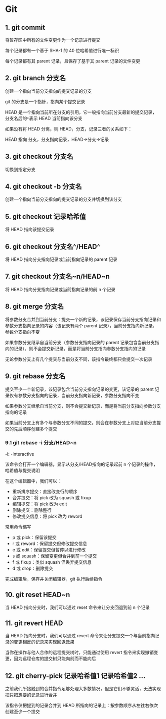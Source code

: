 # Git

## 1. git commit

将暂存区中所有的文件变更作为一个记录进行提交

每个记录都有一个基于 SHA-1 的 40 位哈希值进行唯一标识

每个记录都有其 parent 记录，且保存了基于其 parent 记录的文件变更

## 2. git branch 分支名

创建一个指向当前分支指向的提交记录的分支

git 的分支是一个指针，指向某个提交记录

HEAD 是一个指向当前所在分支的引用，它一般指向当前分支最新的提交记录，分支名后的`*`表示 HEAD 当前指向该分支

如果没有将 HEAD 分离，则 HEAD，分支，记录三者的关系如下：

HEAD 指向 分支，分支指向记录，HEAD->分支->记录

## 3. git checkout 分支名

切换到指定分支

## 4. git checkout -b 分支名

创建一个指向当前分支指向的提交记录的分支并切换到该分支

## 5. git checkout 记录哈希值

将 HEAD 指向该提交记录

## 6. git checkout 分支名^/HEAD^

将 HEAD 指向分支指向记录或当前指向记录的 parent 记录

## 7. git checkout 分支名~n/HEAD~n

将 HEAD 指向分支指向记录或当前指向记录的前 n 个记录

## 8. git merge 分支名

将参数分支合并到当前分支：提交一个新的记录，该记录保存当前分支指向记录和参数分支指向记录的内容（该记录有两个 parent 记录），当前分支指向新记录，参数分支指向不变

如果参数分支继承自当前分支（参数分支指向记录的 parent 记录包含当前分支指向的记录），则不会提交新记录，而是将当前分支指向参数分支指向的记录

无论参数分支上有几个提交与当前分支不同，该指令最终都只会提交一次记录

## 9. git rebase 分支名

提交至少一个新记录，该记录包含当前分支指向记录的变更，该记录的 parent 记录仅有参数分支指向的记录，当前分支指向新记录，参数分支指向不变

如果参数分支继承自当前分支，则不会提交新记录，而是将当前分支指向参数分支指向的记录

如果当前分支上有多个与参数分支不同的提交，则会在参数分支上对应当前分支提交的先后顺序创建多个提交

### 9.1 git rebase -i 分支/HEAD~n

-i: -interactive

该命令会打开一个编辑器，显示从分支/HEAD指向的记录起前 n 个记录的操作，哈希值与提交说明

在这个编辑器中，我们可以：

- 重新排序提交​​：直接改变行的顺序
- 合并提交​​：将 pick 改为 squash 或 fixup
- ​编辑提交​​：将 pick 改为 edit
- 删除提交​​：删除整行
- 修改提交信息​​：将 pick 改为 reword

常用命令缩写
- p 或 pick：保留该提交
- r 或 reword：保留提交但修改提交信息
- e 或 edit：保留提交但暂停以进行修改
- s 或 squash：保留变更但合并到前一个提交
- f 或 fixup：类似 squash 但丢弃提交信息
- d 或 drop：删除提交

完成编辑后，保存并关闭编辑器，git 执行后续指令

## 10. git reset HEAD~n

当 HEAD 指向分支时，我们可以通过 reset 命令来让分支回退到前 n 个记录

## 11. git revert HEAD

当 HEAD 指向分支时，我们可以通过 revert 命令来让分支提交一个与当前指向记录的变更相反的记录来实现回退效果

当你在操作与他人合作的远程提交树时，只能通过使用 revert 指令来实现撤销变更，因为远程仓库的提交树只能向前而不能向后

## 12. git cherry-pick 记录哈希值1 记录哈希值2 ...

之前我们所接触到的合并指令足够处理大多数情况，但是它们不够灵活，无法实现把只把想要的记录进行合并

该指令仅把提到的记录合并到 HEAD 所指向的记录上：按参数顺序从左往右依次创建至少一个提交